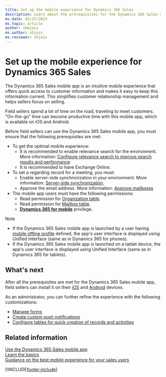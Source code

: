 ```yaml
---
title: Set up the mobile experience for Dynamics 365 Sales
description: Learn about the prerequisites for the Dynamics 365 Sales mobile app
ms.date: 02/27/2023
ms.topic: article
author: sbmjais
ms.author: shjais
ms.reviewer: shjais 
---
```


# Set up the mobile experience for Dynamics 365 Sales

The Dynamics 365 Sales mobile app is an intuitive mobile experience that offers quick access to customer information and makes it easy to keep this information current. This simplifies customer relationship management and helps sellers focus on selling.

Field sellers spend a lot of time on the road, traveling to meet customers. "On-the-go" time can become productive time with this mobile app, which is available on iOS and Android.

Before field sellers can use the Dynamics 365 Sales mobile app, you must ensure that the following prerequisites are met:

- To get the optimal mobile experience:
    - It is recommended to enable relevance search for the environment. More information: [Configure relevance search to improve search results and performance](/power-platform/admin/configure-relevance-search-organization)
    - It is recommended to have Exchange Online.
- To set a regarding record for a meeting, you must:
    - Enable server-side synchronization in your environment. More information: [Server-side synchronization](/power-platform/admin/server-side-synchronization).
    - Approve the email address. More information: [Approve mailboxes](/power-platform/admin/connect-exchange-online#approve-mailboxes)
-	The mobile app users must have the following permissions:   
    -	Read permission for [Organization table](/power-apps/developer/data-platform/reference/entities/organization).
    -	Read permission for [Mailbox table](/dynamics365/customer-engagement/web-api/mailbox?view=dynamics-ce-odata-9&preserve-view=true).
    -	[**Dynamics 365 for mobile**](../../mobile-app/set-up-dynamics-365-for-phones-and-dynamics-365-for-tablets.md#required-privileges) privilege.

> [!NOTE]
> - If the Dynamics 365 Sales mobile app is launched by a user having [mobile offline profile](../../mobile-app/setup-mobile-offline.md) defined, the app's user interface is displayed using Unified Interface (same as in Dynamics 365 for phones).
> - If the Dynamics 365 Sales mobile app is launched on a tablet device, the app's user interface is displayed using Unified Interface (same as in Dynamics 365 for tablets).

## What's next

After all the prerequisites are met for the Dynamics 365 Sales mobile app, field sellers can install it on their [iOS](install-mobile-app.md#install-the-app-on-ios) and [Android](install-mobile-app.md#install-the-app-on-android) devices.

As an administrator, you can further refine the experience with the following customizations:

- [Manage forms](modify-quick-view-form.md)  
- [Create custom push notifications](create-push-notification.md)  
- [Configure tables for quick creation of records and activities](configure-quick-create.md)

## Related information

[Use the Dynamics 365 Sales mobile app](use-sales-mobile-app.md)    
[Learn the basics](learn-basics-mobile-app.md)  
[Guidance on the best mobile experience for your sales users](https://community.dynamics.com/blogs/post/?postid=dfbc4692-5ec9-49cd-ac7a-21fa5fdfee35)


[!INCLUDE[footer-include](../../includes/footer-banner.md)]

